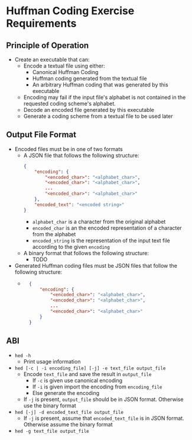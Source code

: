 # Huffman Coding Exercise Requirements

## Principle of Operation
- Create an executable that can:
	- Encode a textual file using either:
		- Canonical Huffman Coding
		- Huffman coding generated from the textual file
		- An arbitrary Huffman coding that was generated by this executable
	- Encoding may fail if the input file's alphabet is not contained in the requested coding scheme's alphabet.
	- Decode an encoded file generated by this executable
	- Generate a coding scheme from a textual file to be used later

## Output File Format
- Encoded files must be in one of two formats
	- A JSON file that follows the following structure:
		```json
		{
			"encoding": {
				"<encoded_char>": "<alphabet_char>",
				"<encoded_char>": "<alphabet_char>",
				...
				"<encoded_char>": "<alphabet_char>"
			},
			"encoded_text": "<encoded string>"
		}
		```
		- `alphabet_char` is a character from the original alphabet
		- `encoded_char` is an the encoded representation of a character from the alphabet
		- `encoded_string` is the representation of the input text file according to the given `encoding`
	- A binary format that follows the following structure:
		- TODO
- Generated Huffman coding files must be JSON files that follow the following structure:
	- ```json
		{
			"encoding": {
				"<encoded_char>": "<alphabet_char>",
				"<encoded_char>": "<alphabet_char>",
				...
				"<encoded_char>": "<alphabet_char>"
			}
		}
		```

## ABI
- `hed -h`
	- Print usage information
- `hed [-c | -i encoding_file] [-j] -e text_file output_file`
	- Encode `text_file` and save the result in `output_file`
		- If `-c` is given use canonical encoding
		- If `-i` is given import the encoding from `encoding_file`
		- Else generate the encoding
	- If `-j` is present, `output_file` should be in JSON format. Otherwise use the binary format
- `hed [-j] -d encoded_text_file output_file`
	- If `-j` is present, assume that `encoded_text_file` is in JSON format. Otherwise assume the binary format
- `hed -g text_file output_file`
